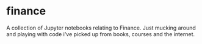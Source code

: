 # finance
A collection of Jupyter notebooks relating to Finance. Just mucking around and playing with code i've picked up from books, courses and the internet. 
